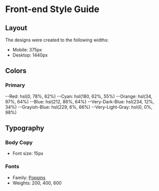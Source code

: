 # Front-end Style Guide

## Layout

The designs were created to the following widths:

- Mobile: 375px
- Desktop: 1440px

## Colors

### Primary

--Red: hsl(0, 78%, 62%)
--Cyan: hsl(180, 62%, 55%)
--Orange: hsl(34, 97%, 64%)
--Blue: hsl(212, 86%, 64%)
--Very-Dark-Blue: hsl(234, 12%, 34%)
--Grayish-Blue: hsl(229, 6%, 66%)
--Very-Light-Gray: hsl(0, 0%, 98%)

## Typography

### Body Copy

- Font size: 15px

### Fonts

- Family: [Poppins](https://fonts.google.com/specimen/Poppins)
- Weights: 200, 400, 600

